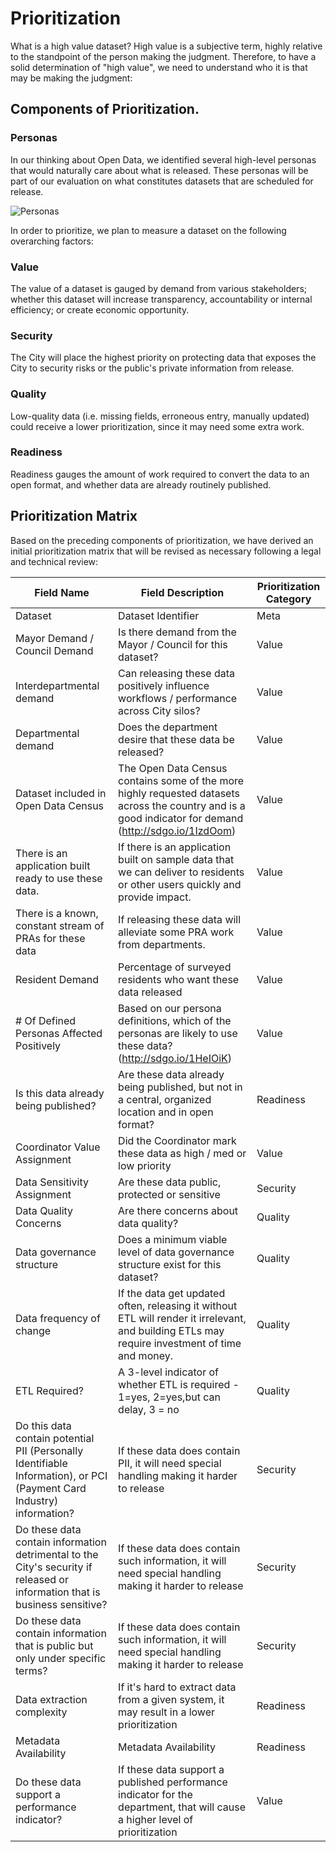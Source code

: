 # Prioritization
What is a high value dataset?  High value is a subjective term, highly relative to the standpoint of the person making the judgment.  Therefore, to have a solid determination of "high value", we need to understand who it is that may be making the judgment:


## Components of Prioritization.
### Personas
In our thinking about Open Data, we identified several high-level personas that would naturally care about what is released.  These personas will be part of our evaluation on what constitutes datasets that are scheduled for release.

![Personas](http://take.ms/UiDp2)

In order to prioritize, we plan to measure a dataset on the following overarching factors:

### Value
The value of a dataset is gauged by demand from various stakeholders; whether this dataset will increase transparency, accountability or internal efficiency; or create economic opportunity.

### Security
The City will place the highest priority on protecting data that exposes the City to security risks or the public's private information from release.

### Quality
Low-quality data (i.e. missing fields, erroneous entry, manually updated) could receive a lower prioritization, since it may need some extra work.

### Readiness
Readiness gauges the amount of work required to convert the data to an open format, and whether data are already routinely published.

## Prioritization Matrix
Based on the preceding components of prioritization, we have derived an initial prioritization matrix that will be revised as necessary following a legal and technical review: 


| **Field Name** | **Field Description** | **Prioritization Category** |
|------------------------------------------------------------------------------------------------------------------------------|---------------------------------------------------------------------------------------------------------------------------------------------------------|-------------------------|
| Dataset | Dataset Identifier | Meta |
| Mayor Demand / Council Demand | Is there demand from the Mayor / Council for this dataset? | Value |
| Interdepartmental demand | Can releasing these data positively influence workflows / performance across City silos? | Value |
| Departmental demand | Does the department desire that these data be released? | Value |
| Dataset included in Open Data Census | The Open Data Census contains some of the more highly requested datasets across the country and is a good indicator for demand (http://sdgo.io/1IzdOom) | Value |
| There is an application built ready to use these data. | If there is an application built on sample data that we can deliver to residents or other users quickly and provide impact. | Value |
| There is a known, constant stream of PRAs for these data | If releasing these data will alleviate some PRA work from departments. | Value |
| Resident Demand | Percentage of surveyed residents who want these data released | Value |
| # Of Defined Personas Affected Positively | Based on our persona definitions, which of the personas are likely to use these data? (http://sdgo.io/1HeIOiK) | Value |
| Is this data already being published? | Are these data already being published, but not in a central, organized location and in open format? | Readiness |
| Coordinator Value Assignment | Did the Coordinator mark these data as high / med or low priority | Value |
| Data Sensitivity Assignment | Are these data public, protected or sensitive | Security |
| Data Quality Concerns | Are there concerns about data quality? | Quality |
| Data governance structure | Does a minimum viable level of data governance structure exist for this dataset? | Quality |
| Data frequency of change | If the data get updated often, releasing it without ETL will render it irrelevant, and building ETLs may require investment of time and money. | Quality |
| ETL Required? | A 3-level indicator of whether ETL is required - 1=yes, 2=yes,but can delay, 3 = no | Quality |
| Do this data contain potential PII (Personally Identifiable Information), or PCI (Payment Card Industry) information? | If these data does contain PII, it will need special handling making it harder to release | Security |
| Do these data contain information detrimental to the City's security if released or information that is business sensitive? | If these data does contain such information, it will need special handling making it harder to release | Security |
| Do these data contain information that is public but only under specific terms? | If these data does contain such information, it will need special handling making it harder to release | Security |
| Data extraction complexity | If it's hard to extract data from a given system, it may result in a lower prioritization | Readiness |
| Metadata Availability | Metadata Availability | Readiness |
| Do these data support a performance indicator? | If these data support a published performance indicator for the department, that will cause a higher level of prioritization | Value |


